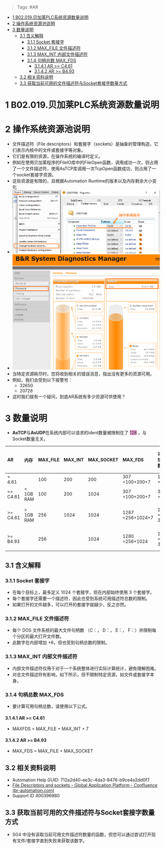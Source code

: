 > Tags: #AR

- [1 B02.019.贝加莱PLC系统资源数量说明](#_1-b02019%E8%B4%9D%E5%8A%A0%E8%8E%B1plc%E7%B3%BB%E7%BB%9F%E8%B5%84%E6%BA%90%E6%95%B0%E9%87%8F%E8%AF%B4%E6%98%8E)
- [2 操作系统资源池说明](#_2-%E6%93%8D%E4%BD%9C%E7%B3%BB%E7%BB%9F%E8%B5%84%E6%BA%90%E6%B1%A0%E8%AF%B4%E6%98%8E)
- [3 数量说明](#_3-%E6%95%B0%E9%87%8F%E8%AF%B4%E6%98%8E)
	- [3.1 含义解释](#_31-%E5%90%AB%E4%B9%89%E8%A7%A3%E9%87%8A)
		- [3.1.1 Socket 套接字](#_311-socket-%E5%A5%97%E6%8E%A5%E5%AD%97)
		- [3.1.2 MAX_FILE 文件描述符](#_312-max_file-%E6%96%87%E4%BB%B6%E6%8F%8F%E8%BF%B0%E7%AC%A6)
		- [3.1.3 MAX_INT 内部文件描述符](#_313-max_int-%E5%86%85%E9%83%A8%E6%96%87%E4%BB%B6%E6%8F%8F%E8%BF%B0%E7%AC%A6)
		- [3.1.4 句柄总数 MAX_FDS](#_314-%E5%8F%A5%E6%9F%84%E6%80%BB%E6%95%B0-max_fds)
			- [3.1.4.1 AR >= C4.61](#_3141-ar--c461)
			- [3.1.4.2 AR >= B4.93](#_3142-ar--b493)
	- [3.2 相关资料说明](#_32-%E7%9B%B8%E5%85%B3%E8%B5%84%E6%96%99%E8%AF%B4%E6%98%8E)
	- [3.3 获取当前可用的文件描述符与Socket套接字数量方式](#_33-%E8%8E%B7%E5%8F%96%E5%BD%93%E5%89%8D%E5%8F%AF%E7%94%A8%E7%9A%84%E6%96%87%E4%BB%B6%E6%8F%8F%E8%BF%B0%E7%AC%A6%E4%B8%8Esocket%E5%A5%97%E6%8E%A5%E5%AD%97%E6%95%B0%E9%87%8F%E6%96%B9%E5%BC%8F)

# 1 B02.019.贝加莱PLC系统资源数量说明

# 2 操作系统资源池说明

- 文件描述符（File descriptors）和套接字（sockets）是抽象的管理构造，它们表示内核中的文件或套接字等对象。
- 它们是有限的资源，在操作系统的编译时定义。
- 例如在使用贝加莱程序的FileIO库中的FileOpen函数，调用成功一次，则占用了一个文件描述符，使用AsTCP库调用一次TcpOpen函数成功，则占用了一个socket套接字资源。
- 这些资源是有限的，且根据Automation Runtime的版本以及内存剩余大小变化
- ![](FILES/019贝加莱PLC系统资源数量说明/image-20230302160652479.png)
- ![](FILES/019贝加莱PLC系统资源数量说明/image-20230302160703712.png)
- 当特定资源耗尽时，您将收到相关的错误消息，指出没有更多的资源可用。
- 例如，我们会受到以下报警号：
    - 32650
    - 20728
- 这时我们就有一个疑问，到底AR系统有多少资源可供使用？

# 3 数量说明

- **AsTCP**与**AsUDP**在系统内部可以请求的ident数量被限制在了 <span style="background:#F0A7D8">128</span> ，与Socket数量无关。

|   AR   | 内存 | MAX_FILE | MAX_INT | MAX_SOCKET | MAX_FDS | 可能的Socket数 | 每个分区可能打开的文件数 | 整个系统最大能打开的文件数 |
|:-----|:-----|:-----|:-----|:-----|:-----|:-----|:-----|------|
| < 4.61 |  | 100 | 200 | 200 | 307<br />=100+200+7 | 197<br />=200-3 | 106<br />=100+6 | 304<br />=307-3 |
| >= C4.61 | < 1GB RAM | 100 | 200 | 1024 | 307<br />=100+200+7 | 304<br />=307-3 | 106<br />=100+6 | 304<br />=307-3 |
| >= C4.61 | > 1GB RAM | 256 | 1024 | 1024 | 1287<br />=256+1024+7 | 1021<br />=1024-3 | 262<br />=256+6 | 1048<br />=(256 + 6)* 4个分区 |
| \>= B4.93 |      | 256 |  | 1024 | 1280<br />=256+1024 | 1021<br />=1024-3 | 262<br />=256+6 | 1048<br />=(256+6)* 4个分区 |

## 3.1 含义解释

### 3.1.1 Socket 套接字

- 在每个目标上，最多定义 1024 个套接字，但在内部始终使用 3 个套接字。
- 每个套接字还需要一个描述符，因此也受到系统可用描述符总数的限制。
- 如果打开的文件越多，可以打开的套接字就越少，反之亦然。

### 3.1.2 MAX_FILE 文件描述符

- 每个 DOS 文件系统的最大文件句柄数 （C：， D：， E：， F：）并限制每个分区的最大打开文件数。
- 此数字在内部增加 +6，但也受到句柄总数的限制。

### 3.1.3 MAX_INT 内部文件描述符

- 内部文件描述符仅用于对于一个系统整体进行实际计算统计，避免理解困难。
- 对总文件描述符有影响，如下所示，但不限制特定资源，如文件或套接字本身。

### 3.1.4 句柄总数 MAX_FDS

- 要计算可用句柄总数，请使用以下公式。

#### 3.1.4.1 AR >= C4.61

- MAXFDS = MAX_FILE + MAX_INT + 7

#### 3.1.4.2 AR >= B4.93

- MAX_FDS = MAX_FILE + MAX_SOCKET

## 3.2 相关资料说明

- Automation Help GUID: 712a2d40-ee3c-4da3-8476-b9ce4a2dd0f7
- [File Descriptors and sockets - Global Application Platform - Confluence (br-automation.com)](https://confluence.br-automation.com/display/RDGO/File+Descriptors+and+sockets)
- Support ID 400396980

## 3.3 获取当前可用的文件描述符与Socket套接字数量方式

- SG4 中没有读取当前可用文件描述符数量的函数，但您可以通过尝试打开现有文件/套接字直到失败来获取该数字。
